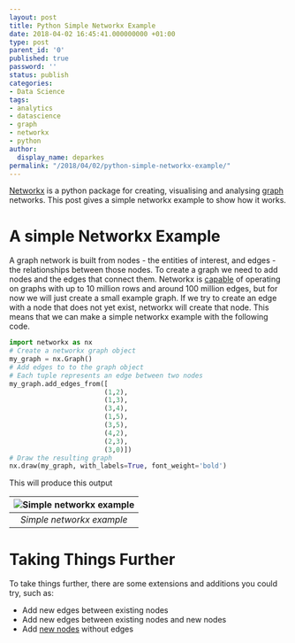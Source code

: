 ```yaml
---
layout: post
title: Python Simple Networkx Example
date: 2018-04-02 16:45:41.000000000 +01:00
type: post
parent_id: '0'
published: true
password: ''
status: publish
categories:
- Data Science
tags:
- analytics
- datascience
- graph
- networkx
- python
author:
  display_name: deparkes
permalink: "/2018/04/02/python-simple-networkx-example/"
---
```

<a href="https://networkx.github.io/">Networkx</a> is a python package for creating, visualising and analysing <a href="https://en.wikipedia.org/wiki/Graph_theory">graph</a> networks. This post gives a simple networkx example to show how it works.
<h1>A simple Networkx Example</h1>
A graph network is built from nodes - the entities of interest, and edges - the relationships between those nodes. To create a graph we need to add nodes and the edges that connect them.
Networkx is <a href="https://en.wikipedia.org/wiki/NetworkX">capable</a> of operating on graphs with up to 10 million rows and around 100 million edges, but for now we will just create a small example graph.
If we try to create an edge with a node that does not yet exist, networkx will create that node. This means that we can make a simple networkx example with the following code.

```python
import networkx as nx
# Create a networkx graph object
my_graph = nx.Graph()
# Add edges to to the graph object
# Each tuple represents an edge between two nodes
my_graph.add_edges_from([
                        (1,2),
                        (1,3),
                        (3,4),
                        (1,5),
                        (3,5),
                        (4,2),
                        (2,3),
                        (3,0)])
# Draw the resulting graph
nx.draw(my_graph, with_labels=True, font_weight='bold')
```

This will produce this output

| ![Simple networkx example]({{site.baseurl}}/assets/2018/04/simple_graph.png) |
|:--:|
| *Simple networkx example* |

<h1>Taking Things Further</h1>
To take things further, there are some extensions and additions you could try, such as:
<ul>
<li>Add new edges between existing nodes</li>
<li>Add new edges between existing nodes and new nodes</li>
<li>Add <a href="https://networkx.github.io/documentation/stable/tutorial.html#nodes">new nodes</a> without edges</li>
</ul>
